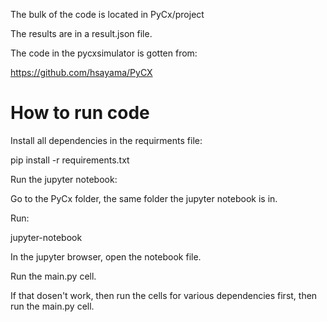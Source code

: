 
The bulk of the code is located in PyCx/project

The results are in a result.json file.


The code in the pycxsimulator is gotten from:

https://github.com/hsayama/PyCX





# How to run code
Install all dependencies in the requirments file:

pip install -r requirements.txt

Run the jupyter notebook:

Go to the PyCx folder, the same folder the jupyter notebook is in.

Run:

jupyter-notebook



In the jupyter browser, open the notebook file.

Run the main.py cell.

If that dosen't work, then run the cells for various dependencies first, then run the main.py cell.




